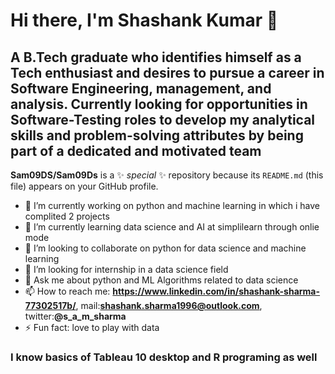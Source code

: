 # Hi there, I'm Shashank Kumar 👋

## A B.Tech graduate who identifies himself as a Tech enthusiast and desires to pursue a career in Software Engineering, management, and analysis. Currently looking for opportunities in Software-Testing roles to develop my analytical skills and problem-solving attributes by being part of a dedicated and motivated team

**Sam09DS/Sam09Ds** is a ✨ _special_ ✨ repository because its `README.md` (this file) appears on your GitHub profile.



- 🔭 I’m currently working on python and machine learning in which i have complited 2 projects
- 🌱 I’m currently learning data science and AI at simplilearn through onlie mode
- 👯 I’m looking to collaborate on python for data science and machine learning
- 🤔 I’m looking for internship in a data science field  
- 💬 Ask me about python and ML Algorithms related to data science
- 📫 How to reach me: **https://www.linkedin.com/in/shashank-sharma-77302517b/**, mail:**shashank.sharma1996@outlook.com**, twitter:**@s_a_m_sharma**
- ⚡ Fun fact: love to play with data 
 ### I know basics of Tableau 10 desktop and R programing as well
